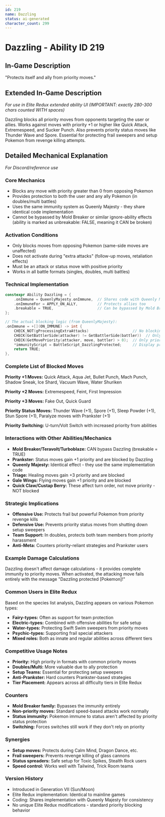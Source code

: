 ```yaml
---
id: 219
name: Dazzling
status: ai-generated
character_count: 299
---
```


# Dazzling - Ability ID 219

## In-Game Description
"Protects itself and ally from priority moves."

## Extended In-Game Description
*For use in Elite Redux extended ability UI (IMPORTANT: exactly 280-300 chars counted WITH spaces)*

Dazzling blocks all priority moves from opponents targeting the user or allies. Works against moves with priority +1 or higher like Quick Attack, Extremespeed, and Sucker Punch. Also prevents priority status moves like Thunder Wave and Spore. Essential for protecting frail sweepers and setup Pokemon from revenge killing attempts.

## Detailed Mechanical Explanation
*For Discord/reference use*

### Core Mechanics
- Blocks any move with priority greater than 0 from opposing Pokemon
- Provides protection to both the user and any ally Pokemon (in doubles/multi battles)
- Uses the same immunity system as Queenly Majesty - they share identical code implementation
- Cannot be bypassed by Mold Breaker or similar ignore-ability effects (ability is marked as unbreakable: FALSE, meaning it CAN be broken)

### Activation Conditions
- Only blocks moves from opposing Pokemon (same-side moves are unaffected)
- Does not activate during "extra attacks" (follow-up moves, retaliation effects)
- Must be an attack or status move with positive priority
- Works in all battle formats (singles, doubles, multi battles)

### Technical Implementation
```cpp
constexpr Ability Dazzling = {
    .onImmune = QueenlyMajesty.onImmune,  // Shares code with Queenly Majesty
    .onImmuneFor = APPLY_ON_ALLY,         // Protects allies too
    .breakable = TRUE,                    // Can be bypassed by Mold Breaker
};

// The actual blocking logic (from QueenlyMajesty):
.onImmune = +[](ON_IMMUNE) -> int {
    CHECK_NOT(gProcessingExtraAttacks)                    // No blocking during extra attacks
    CHECK(GetBattlerSide(attacker) != GetBattlerSide(battler))  // Only block opponents
    CHECK(GetMovePriority(attacker, move, battler) > 0);  // Only priority moves
    *immunityScript = BattleScript_DazzlingProtected;     // Display protection message
    return TRUE;
},
```

### Complete List of Blocked Moves
**Priority +1 Moves:** Quick Attack, Aqua Jet, Bullet Punch, Mach Punch, Shadow Sneak, Ice Shard, Vacuum Wave, Water Shuriken

**Priority +2 Moves:** Extremespeed, Feint, First Impression

**Priority +3 Moves:** Fake Out, Quick Guard

**Priority Status Moves:** Thunder Wave (+1), Spore (+1), Sleep Powder (+1), Stun Spore (+1), Paralyze moves with Prankster (+1)

**Priority Switching:** U-turn/Volt Switch with increased priority from abilities

### Interactions with Other Abilities/Mechanics
- **Mold Breaker/Teravolt/Turboblaze:** CAN bypass Dazzling (breakable = TRUE)
- **Prankster:** Status moves gain +1 priority and are blocked by Dazzling
- **Queenly Majesty:** Identical effect - they use the same implementation code
- **Triage:** Healing moves gain +3 priority and are blocked
- **Gale Wings:** Flying moves gain +1 priority and are blocked
- **Quick Claw/Custap Berry:** These affect turn order, not move priority - NOT blocked

### Strategic Implications
- **Offensive Use:** Protects frail but powerful Pokemon from priority revenge kills
- **Defensive Use:** Prevents priority status moves from shutting down setup sweepers
- **Team Support:** In doubles, protects both team members from priority harassment
- **Anti-Meta:** Counters priority-reliant strategies and Prankster users

### Example Damage Calculations
Dazzling doesn't affect damage calculations - it provides complete immunity to priority moves. When activated, the attacking move fails entirely with the message "Dazzling protected [Pokemon]!"

### Common Users in Elite Redux
Based on the species list analysis, Dazzling appears on various Pokemon types:
- **Fairy-types:** Often as support for team protection
- **Electric-types:** Combined with offensive abilities for safe setup
- **Water-types:** Protecting Swift Swim sweepers from priority moves
- **Psychic-types:** Supporting frail special attackers
- **Mixed roles:** Both as innate and regular abilities across different tiers

### Competitive Usage Notes
- **Priority:** High priority in formats with common priority moves
- **Doubles/Multi:** More valuable due to ally protection
- **Setup Teams:** Essential for protecting setup sweepers
- **Anti-Prankster:** Hard counters Prankster-based strategies
- **Tier Placement:** Appears across all difficulty tiers in Elite Redux

### Counters
- **Mold Breaker family:** Bypasses the immunity entirely
- **Non-priority moves:** Standard speed-based attacks work normally  
- **Status immunity:** Pokemon immune to status aren't affected by priority status protection
- **Switching:** Forces switches still work if they don't rely on priority

### Synergies  
- **Setup moves:** Protects during Calm Mind, Dragon Dance, etc.
- **Frail sweepers:** Prevents revenge killing of glass cannons
- **Status spreaders:** Safe setup for Toxic Spikes, Stealth Rock users
- **Speed control:** Works well with Tailwind, Trick Room teams

### Version History
- Introduced in Generation VII (Sun/Moon)
- Elite Redux implementation: Identical to mainline games
- Coding: Shares implementation with Queenly Majesty for consistency
- No unique Elite Redux modifications - standard priority blocking behavior